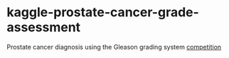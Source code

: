 # kaggle-prostate-cancer-grade-assessment

Prostate cancer diagnosis using the Gleason grading system [competition](https://www.kaggle.com/c/prostate-cancer-grade-assessment)
